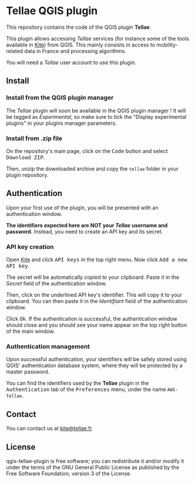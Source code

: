 # Tellae QGIS plugin

This repository contains the code of the QGIS plugin **Tellae**.

This plugin allows accessing _Tellae_ services (for instance some of the tools available in [Kite](https://kite.tellae.fr/)) from QGIS.
This mainly consists in access to mobility-related data in France and processing algorithms.

You will need a _Tellae_ user account to use this plugin.

## Install

### Install from the QGIS plugin manager

The _Tellae_ plugin will soon be available in the QGIS plugin manager ! 
It will be tagged as _Experimental_, so make sure to tick the "Display experimental plugins" in your plugins manager parameters.

### Install from .zip file

On the repository's main page, click on the <kbd>Code</kbd> button and select <kbd>Download ZIP</kbd>.

Then, unzip the downloaded archive and copy the `tellae` folder in your plugin repository.

## Authentication

Upon your first use of the plugin, you will be presented with an authentication window.

**The identifiers expected here are NOT your _Tellae_ username and password.** Instead, you need to create an API key and its secret.

### API key creation

Open [Kite](https://kite.tellae.fr/) and click <kbd>API keys</kbd> in the top right menu.
Now click <kbd>Add a new API key</kbd>.

The secret will be automatically copied to your clipboard. Paste it in the _Secret_ field of the
authentication window.

Then, click on the underlined API key's identifier. This will copy it to your clipboard.
You can then paste it in the _Identifiant_ field of the authentication window.

Click <kbd>Ok</kbd>. If the authentication is successful, the authentication window should close and you should
see your name appear on the top right button of the main window.

### Authentication management

Upon successful authentication, your identifiers will be safely stored using QGIS'
authentication database system, where they will be protected by a master password.

You can find the identifiers used by the **Tellae** plugin in the 
<kbd>Authentication</kbd> tab of the <kbd>Preferences</kbd> menu, under the name `AWS-Tellae`.

## Contact

You can contact us at kite@tellae.fr

## License

qgis-tellae-plugin is free software; you can redistribute it and/or modify it under 
the terms of the GNU General Public License as published by the 
Free Software Foundation; version 3 of the License.